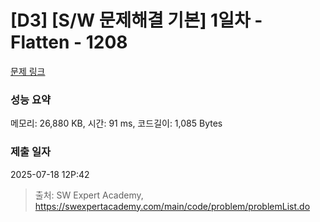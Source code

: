 # [D3] [S/W 문제해결 기본] 1일차 - Flatten - 1208

[문제 링크](https://swexpertacademy.com/main/code/problem/problemDetail.do?contestProbId=AXuARWAqDkQDFARa) 

### 성능 요약

메모리: 26,880 KB, 시간: 91 ms, 코드길이: 1,085 Bytes

### 제출 일자

2025-07-18 12P:42



> 출처: SW Expert Academy, https://swexpertacademy.com/main/code/problem/problemList.do

